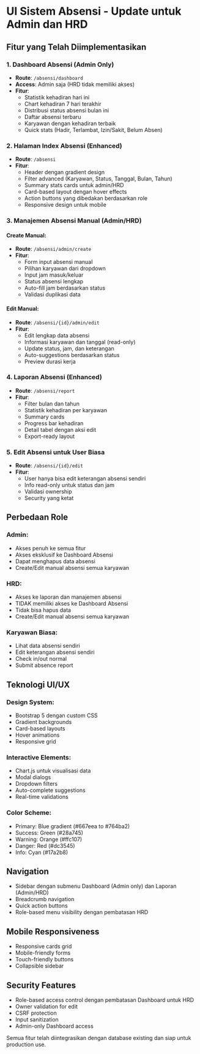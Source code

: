 # UI Sistem Absensi - Update untuk Admin dan HRD

## Fitur yang Telah Diimplementasikan

### 1. Dashboard Absensi (Admin Only)
- **Route**: `/absensi/dashboard`
- **Access**: Admin saja (HRD tidak memiliki akses)
- **Fitur**:
  - Statistik kehadiran hari ini
  - Chart kehadiran 7 hari terakhir  
  - Distribusi status absensi bulan ini
  - Daftar absensi terbaru
  - Karyawan dengan kehadiran terbaik
  - Quick stats (Hadir, Terlambat, Izin/Sakit, Belum Absen)

### 2. Halaman Index Absensi (Enhanced)
- **Route**: `/absensi`
- **Fitur**:
  - Header dengan gradient design
  - Filter advanced (Karyawan, Status, Tanggal, Bulan, Tahun)
  - Summary stats cards untuk admin/HRD
  - Card-based layout dengan hover effects
  - Action buttons yang dibedakan berdasarkan role
  - Responsive design untuk mobile

### 3. Manajemen Absensi Manual (Admin/HRD)
#### Create Manual:
- **Route**: `/absensi/admin/create`
- **Fitur**:
  - Form input absensi manual
  - Pilihan karyawan dari dropdown
  - Input jam masuk/keluar
  - Status absensi lengkap
  - Auto-fill jam berdasarkan status
  - Validasi duplikasi data

#### Edit Manual:
- **Route**: `/absensi/{id}/admin/edit`
- **Fitur**:
  - Edit lengkap data absensi
  - Informasi karyawan dan tanggal (read-only)
  - Update status, jam, dan keterangan
  - Auto-suggestions berdasarkan status
  - Preview durasi kerja

### 4. Laporan Absensi (Enhanced)
- **Route**: `/absensi/report`
- **Fitur**:
  - Filter bulan dan tahun
  - Statistik kehadiran per karyawan
  - Summary cards
  - Progress bar kehadiran
  - Detail tabel dengan aksi edit
  - Export-ready layout

### 5. Edit Absensi untuk User Biasa
- **Route**: `/absensi/{id}/edit`
- **Fitur**:
  - User hanya bisa edit keterangan absensi sendiri
  - Info read-only untuk status dan jam
  - Validasi ownership
  - Security yang ketat

## Perbedaan Role

### Admin:
- Akses penuh ke semua fitur
- Akses eksklusif ke Dashboard Absensi
- Dapat menghapus data absensi
- Create/Edit manual absensi semua karyawan

### HRD:
- Akses ke laporan dan manajemen absensi
- TIDAK memiliki akses ke Dashboard Absensi
- Tidak bisa hapus data
- Create/Edit manual absensi semua karyawan

### Karyawan Biasa:
- Lihat data absensi sendiri
- Edit keterangan absensi sendiri
- Check in/out normal
- Submit absence report

## Teknologi UI/UX

### Design System:
- Bootstrap 5 dengan custom CSS
- Gradient backgrounds
- Card-based layouts
- Hover animations
- Responsive grid

### Interactive Elements:
- Chart.js untuk visualisasi data
- Modal dialogs
- Dropdown filters
- Auto-complete suggestions
- Real-time validations

### Color Scheme:
- Primary: Blue gradient (#667eea to #764ba2)
- Success: Green (#28a745)
- Warning: Orange (#ffc107)
- Danger: Red (#dc3545)
- Info: Cyan (#17a2b8)

## Navigation
- Sidebar dengan submenu Dashboard (Admin only) dan Laporan (Admin/HRD)
- Breadcrumb navigation
- Quick action buttons
- Role-based menu visibility dengan pembatasan HRD

## Mobile Responsiveness
- Responsive cards grid
- Mobile-friendly forms
- Touch-friendly buttons
- Collapsible sidebar

## Security Features
- Role-based access control dengan pembatasan Dashboard untuk HRD
- Owner validation for edit
- CSRF protection
- Input sanitization
- Admin-only Dashboard access

Semua fitur telah diintegrasikan dengan database existing dan siap untuk production use.
